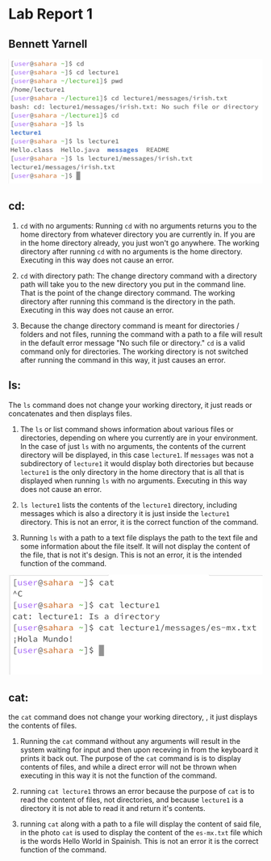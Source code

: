 
# Lab Report 1
## Bennett Yarnell

![image](Ex12.png)

## cd:

1) ```cd``` with no arguments: Running ```cd``` with no arguments returns you to the home directory from whatever directory you are currently in. If you are in the home directory already, you just won't go anywhere. The working directory after running ```cd``` with no arguments is the home directory. Executing in this way does not cause an error. 

3) ```cd``` with directory path: The change directory command with a directory path will take you to the new directory you put in the command line. That is the point of the change directory command. The working directory after running this command is the directory in the path. Executing in this way does not cause an error. 
   
4) Because the change directory command is meant for directories / folders and not files, running the command with a path to a file will result in the default error message "No such file or directory." ```cd``` is a valid command only for directories. The working directory is not switched after running the command in this way, it just causes an error. 

## ls:

The ```ls``` command does not change your working directory, it just reads or concatenates and then displays files. 

1) The ```ls``` or list command shows information about various files or directories, depending on where you currently are in your environment. In the case of just ```ls``` with no arguments, the contents of the current directory will be displayed, in this case ```lecture1```. If ```messages``` was not a subdirectory of ```lecture1``` it would display both directories but because ```lecture1``` is the only directory in the home directory that is all that is displayed when running ```ls``` with no arguments. Executing in this way does not cause an error. 
   
2) ```ls lecture1``` lists the contents of the ```lecture1``` directory, including messages which is also a directory it is just inside the ```lecture1``` directory. This is not an error, it is the correct function of the command. 
   
3) Running ```ls``` with a path to a text file displays the path to the text file and some information about the file itself. It will not display the content of the file, that is not it's design. This is not an error, it is the intended function of the command.  

![Image](Ex3.png)

## cat:

the ```cat``` command does not change your working directory, , it just displays the contents of files. 

1) Running the ```cat``` command without any arguments will result in the system waiting for input and then upon receving in from the keyboard it prints it back out. The purpose of the ```cat``` command is is to display contents of files, and while a direct error will not be thrown when executing in this way it is not the function of the command. 
   
2) running ```cat lecture1``` throws an error because the purpose of ```cat``` is to read the content of files, not directories, and because ```lecture1``` is a directory it is not able to read it and return it's contents. 
   
3) running ```cat``` along with a path to a file will display the content of said file, in the photo ```cat``` is used to display the content of the ```es-mx.txt``` file which is the words Hello World in Spainish. This is not an error it is the correct function of the command. 


